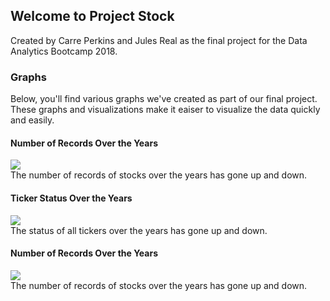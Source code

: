 ## Welcome to Project Stock

Created by Carre Perkins and Jules Real as the final project for the Data Analytics Bootcamp 2018.

### Graphs

Below, you'll find various graphs we've created as part of our final project. These graphs and visualizations make it eaiser to visualize the data quickly and easily.

#### Number of Records Over the Years
<img src="https://s8.postimg.cc/ki36l7bat/Screen_Shot_2018-06-30_at_11.32.43_AM.png">
<BR>The number of records of stocks over the years has gone up and down.
<P>
  
#### Ticker Status Over the Years
<img src="https://s8.postimg.cc/aap8m7m2t/Screen_Shot_2018-06-30_at_11.48.06_AM.png">
<BR>The status of all tickers over the years has gone up and down.
<P>
  
#### Number of Records Over the Years
<img src="https://s8.postimg.cc/ki36l7bat/Screen_Shot_2018-06-30_at_11.32.43_AM.png">
<BR>The number of records of stocks over the years has gone up and down.
<P>
  
